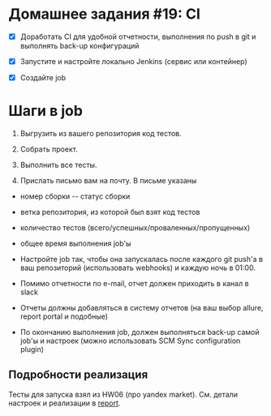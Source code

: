 ﻿# Домашнее задания #19: CI

- [X] Доработать CI для удобной отчетности, выполнения по push в git и выполнять back-up конфигураций

- [X] Запустите и настройте локально Jenkins (сервис или контейнер)

- [X] Создайте job

# Шаги в job

 1. Выгрузить из вашего репозитория код тестов.
 
 2. Собрать проект.
 
 3. Выполнить все тесты.
 
 4. Прислать письмо вам на почту. В письме указаны
 
- номер сборки
-- статус сборки
- ветка репозитория, из которой был взят код тестов
- количество тестов (всего/успешных/проваленных/пропущенных)
- общее время выполнения job'ы


- Настройте job так, чтобы она запускалась после каждого git push'а в ваш репозиторий (использовать webhooks) и каждую ночь в 01:00.

* Помимо отчетности по e-mail, отчет должен приходить в канал в slack

* Отчеты должны добавляться в систему отчетов (на ваш выбор allure, report portal и подобные)

* По окончанию выполнения job, должен выполняться back-up самой job'ы и настроек (можно использовать SCM Sync configuration plugin)

## Подробности реализация

Тесты для запуска взял из HW06 (про yandex market).
См. детали настроек и реализации в [report](.\docs\Homework_19_Zaikin.docx).